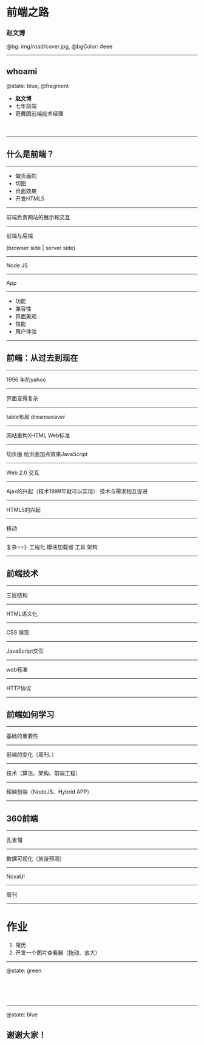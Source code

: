 <style>
.slides section:first-child {text-align: center}
</style>

# 前端之路
### 赵文博

@bg: img/road/cover.jpg, @bgColor: #eee

---

## whoami

@state: blue, @fragment

* **赵文博**
* 七年前端
* 奇舞团前端技术经理
<p style="font-size:120%;margin-top:0.5em">
	<a href="https://github.com/webzhao" target="_blank" title="Github"><i class="fa fa-github"></i></a>&nbsp;
	<a href="http://www.flickr.com/photos/53827079@N06/" target="_blank" title="Flickr"><i class="fa-flickr"></i></a>&nbsp;
	<a href="https://twitter.com/webzhao" target="_blank" title="Twitter"><i class="fa-twitter"></i></a>&nbsp;
	<a href="http://cn.linkedin.com/pub/wenbo-zhao/29/7b1/514" target="_blank" title="Linkedin"><i class="fa-linkedin"></i></a>&nbsp;
</p>

---

## 什么是前端？

---

* 做页面的
* 切图
* 页面效果
* 开发HTML5

---

前端负责网站的展示和交互

---

前端与后端

(browser side | server side)

---

Node JS

---

App

---

* 功能
* 兼容性
* 界面美观
* 性能
* 用户体验

---

## 前端：从过去到现在

---

1996 年的yahoo

---

界面变得复杂

---

table布局
dreamweaver

---

网站重构XHTML
Web标准

---

切页面
给页面加点效果JavaScript

---

Web 2.0
交互

---

Ajax的兴起（技术1999年就可以实现）
技术与需求相互促进

---

HTML5的兴起

---

移动

---

复杂==》工程化
模块加载器
工具
架构

---

## 前端技术

---

三层结构

---

HTML语义化

---

CSS 展现

---

JavaScript交互

---

web标准

---

HTTP协议

---

## 前端如何学习

---

基础的重要性

---

前端的变化（周刊、）

---

技术（算法、架构、前端工程）

---

超越前端（NodeJS、Hybrid APP）

---

## 360前端

---

孔雀翎

---

数据可视化（旅游预测）

---

NovaUI

---

周刊

---

# 作业

1. 简历
2. 开发一个图片查看器（拖动、放大）

---

@state: green

<p style="font-size:6em"><i class="fa-comments"></i></p>

---

@state: blue

## 谢谢大家！

<p style="font-size:6em"><i class="fa-smile"></i></p>


